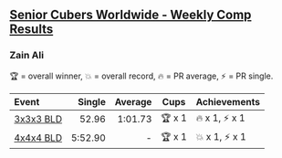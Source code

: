 <style>table {white-space: nowrap;}</style>

## [Senior Cubers Worldwide - Weekly Comp Results](/scw-comp/results/)
### Zain Ali

🏆 = overall winner, 💥 = overall record, 🔥 = PR average, ⚡ = PR single.

| Event | Single | Average | Cups | Achievements|
| :-- | --: | --: | :--: | :-- |
| [3x3x3 BLD](zain_ali/333bf.md) | 52.96 | 1:01.73 | 🏆 x 1 | 🔥 x 1, ⚡ x 1 |
| [4x4x4 BLD](zain_ali/444bf.md) | 5:52.90 | - | 🏆 x 1 | 💥 x 1, ⚡ x 1 |

<!-- Global site tag (gtag.js) - Google Analytics -->
<script async src="https://www.googletagmanager.com/gtag/js?id=UA-86348435-3"></script>
<script>window.dataLayer = window.dataLayer || []; function gtag() {dataLayer.push(arguments);} gtag('js', new Date()); gtag('config', 'UA-86348435-3');</script>
